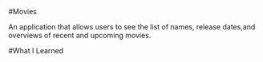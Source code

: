 #Movies

An application that allows users to see the list of names, release dates,and overviews of recent and upcoming movies.

#What I Learned

